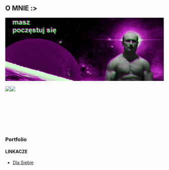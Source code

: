 ## **O MNIE :>**

<a href="(https://www.youtube-nocookie.com/embed/GnvPHkJT0Q4?playlist=GnvPHkJT0Q4&autoplay=1&iv_load_policy=3&loop=1&start=)"><img src="bannerek.jpg"></a>

<a href="https://github.com/anuraghazra/convoychat">
	<img align="left" src="https://github-readme-stats.vercel.app/api/top-langs/?username=Glodiusz&hide_title=true&theme=material-vue&bg_color=0C1116&text_color=fff&langs_count=3" />
</a>


<a href="https://github.com/anuraghazra/github-readme-stats">
	<img align="left" src="https://github-readme-stats.vercel.app/api?username=Glodiusz&hide_title=true&hide_rank=true&show_icons=true&include_all_commits=true&count_private=true&hide=contribs&bg_color=0C1116&text_color=fff&icon_color=3A90F6&theme=material-palenight" />
</a>
<br>
<br>
<br>
<br>
<br>
<br>
<br>
<br>

### Portfolio

#### LINKACZE

- [Dla Siebie](https://glodiusz.github.io/links/)
